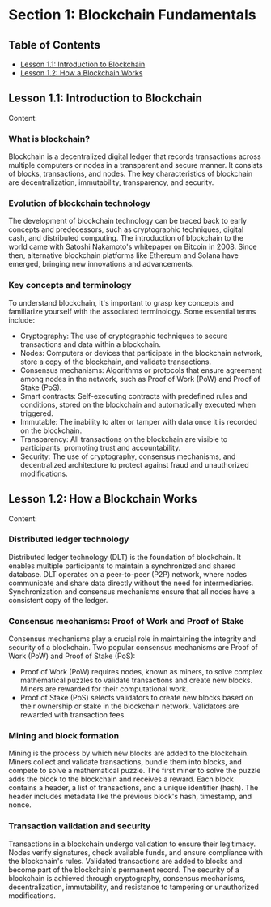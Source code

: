 # Section 1: Blockchain Fundamentals

## Table of Contents
- [Lesson 1.1: Introduction to Blockchain](#lesson-11-introduction-to-blockchain)
- [Lesson 1.2: How a Blockchain Works](#lesson-12-how-a-blockchain-works)

## Lesson 1.1: Introduction to Blockchain

Content:

### What is blockchain?
Blockchain is a decentralized digital ledger that records transactions across multiple computers or nodes in a transparent and secure manner. It consists of blocks, transactions, and nodes. The key characteristics of blockchain are decentralization, immutability, transparency, and security.

### Evolution of blockchain technology
The development of blockchain technology can be traced back to early concepts and predecessors, such as cryptographic techniques, digital cash, and distributed computing. The introduction of blockchain to the world came with Satoshi Nakamoto's whitepaper on Bitcoin in 2008. Since then, alternative blockchain platforms like Ethereum and Solana have emerged, bringing new innovations and advancements.

### Key concepts and terminology
To understand blockchain, it's important to grasp key concepts and familiarize yourself with the associated terminology. Some essential terms include:
- Cryptography: The use of cryptographic techniques to secure transactions and data within a blockchain.
- Nodes: Computers or devices that participate in the blockchain network, store a copy of the blockchain, and validate transactions.
- Consensus mechanisms: Algorithms or protocols that ensure agreement among nodes in the network, such as Proof of Work (PoW) and Proof of Stake (PoS).
- Smart contracts: Self-executing contracts with predefined rules and conditions, stored on the blockchain and automatically executed when triggered.
- Immutable: The inability to alter or tamper with data once it is recorded on the blockchain.
- Transparency: All transactions on the blockchain are visible to participants, promoting trust and accountability.
- Security: The use of cryptography, consensus mechanisms, and decentralized architecture to protect against fraud and unauthorized modifications.

## Lesson 1.2: How a Blockchain Works

Content:

### Distributed ledger technology
Distributed ledger technology (DLT) is the foundation of blockchain. It enables multiple participants to maintain a synchronized and shared database. DLT operates on a peer-to-peer (P2P) network, where nodes communicate and share data directly without the need for intermediaries. Synchronization and consensus mechanisms ensure that all nodes have a consistent copy of the ledger.

### Consensus mechanisms: Proof of Work and Proof of Stake
Consensus mechanisms play a crucial role in maintaining the integrity and security of a blockchain. Two popular consensus mechanisms are Proof of Work (PoW) and Proof of Stake (PoS):
- Proof of Work (PoW) requires nodes, known as miners, to solve complex mathematical puzzles to validate transactions and create new blocks. Miners are rewarded for their computational work.
- Proof of Stake (PoS) selects validators to create new blocks based on their ownership or stake in the blockchain network. Validators are rewarded with transaction fees.

### Mining and block formation
Mining is the process by which new blocks are added to the blockchain. Miners collect and validate transactions, bundle them into blocks, and compete to solve a mathematical puzzle. The first miner to solve the puzzle adds the block to the blockchain and receives a reward. Each block contains a header, a list of transactions, and a unique identifier (hash). The header includes metadata like the previous block's hash, timestamp, and nonce.

### Transaction validation and security
Transactions in a blockchain undergo validation to ensure their legitimacy. Nodes verify signatures, check available funds, and ensure compliance with the blockchain's rules. Validated transactions are added to blocks and become part of the blockchain's permanent record. The security of a blockchain is achieved through cryptography, consensus mechanisms, decentralization, immutability, and resistance to tampering or unauthorized modifications.
